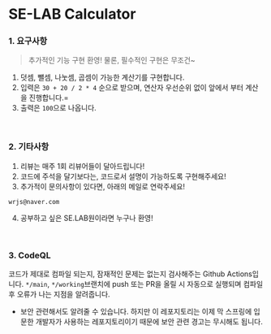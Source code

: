 # SE-LAB Calculator

### 1. 요구사항
> 추가적인 기능 구현 환영! 물론, 필수적인 구현은 무조건~
1. 덧셈, 뺄셈, 나눗셈, 곱셈이 가능한 계산기를 구현합니다.
2. 입력은 `30 + 20 / 2 * 4` 순으로 받으며, 연산자 우선순위 없이 앞에서 부터 계산을 진행합니다.=
3. 출력은 `100`으로 나옵니다.

<br>

### 2. 기타사항
1. 리뷰는 매주 1회 리뷰어들이 달아드립니다!
2. 코드에 주석을 달기보다는, 코드로서 설명이 가능하도록 구현해주세요!
3. 추가적이 문의사항이 있다면, 아래의 메일로 연락주세요!
```
wrjs@naver.com
```
4. 공부하고 싶은 SE.LAB원이라면 누구나 환영!

<br>

### 3. CodeQL
코드가 제대로 컴파일 되는지, 잠재적인 문제는 없는지 검사해주는 Github Actions입니다. `*/main`, `*/working`브랜치에 push 또는 PR을 올릴 시 자동으로 실행되며 컴파일 후 오류가 나는 지점을 알려줍니다.

* 보안 관련해서도 알려줄 수 있습니다. 하지만 이 레포지토리는 이제 막 스프링에 입문한 개발자가 사용하는 레포지토리이기 때문에 보안 관련 경고는 무시해도 됩니다.
